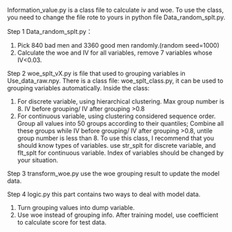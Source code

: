 Information_value.py is a class file to calculate iv and woe. To use the class, you need to change the file rote to yours in python file Data_random_splt.py.

Step 1
Data_random_splt.py：
1. Pick 840 bad men and 3360 good men randomly.(random seed=1000)
2. Calculate the woe and IV for all variables, remove 7 variables whose IV<0.03.


Step 2
woe_splt_vX.py is file that used to grouping variables in Use_data_raw.npy.
There is a class file: woe_splt_class.py, it can be used to grouping variables automatically.
Inside the class:
1. For discrete variable, using hierarchical clustering. 
    Max group number is 8.
    IV before grouping/ IV after grouping >0.8
2. For continuous variable, using clustering considered sequence order. 
    Group all values into 50 groups according to their quantiles;
    Combine all these groups while IV before grouping/ IV after grouping >0.8, untile group number is less than 8.
To use this class, I recommend that you should know types of variables. use str_splt for discrete variable, and flt_splt for continuous variable. 
Index of variables should be changed by your situation.


Step 3 
transform_woe.py use the woe grouping result to update the model data.


Step 4
logic.py this part contains two ways to deal with model data.
1. Turn grouping values into dump variable.
2. Use woe instead of grouping info.
After training model, use coefficient to calculate score for test data.

